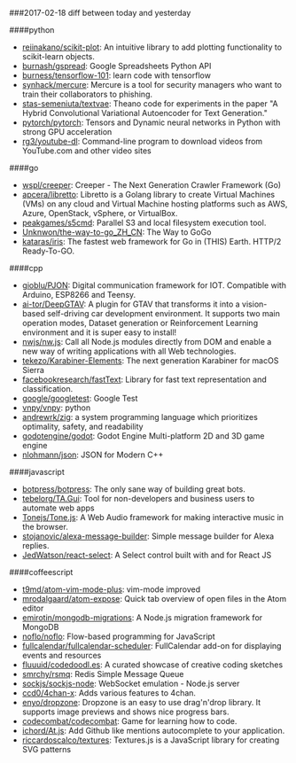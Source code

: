 ###2017-02-18
diff between today and yesterday

####python
* [reiinakano/scikit-plot](https://github.com/reiinakano/scikit-plot): An intuitive library to add plotting functionality to scikit-learn objects.
* [burnash/gspread](https://github.com/burnash/gspread): Google Spreadsheets Python API
* [burness/tensorflow-101](https://github.com/burness/tensorflow-101): learn code with tensorflow
* [synhack/mercure](https://github.com/synhack/mercure): Mercure is a tool for security managers who want to train their collaborators to phishing.
* [stas-semeniuta/textvae](https://github.com/stas-semeniuta/textvae): Theano code for experiments in the paper "A Hybrid Convolutional Variational Autoencoder for Text Generation."
* [pytorch/pytorch](https://github.com/pytorch/pytorch): Tensors and Dynamic neural networks in Python with strong GPU acceleration
* [rg3/youtube-dl](https://github.com/rg3/youtube-dl): Command-line program to download videos from YouTube.com and other video sites

####go
* [wspl/creeper](https://github.com/wspl/creeper):  Creeper - The Next Generation Crawler Framework (Go)
* [apcera/libretto](https://github.com/apcera/libretto): Libretto is a Golang library to create Virtual Machines (VMs) on any cloud and Virtual Machine hosting platforms such as AWS, Azure, OpenStack, vSphere, or VirtualBox.
* [peakgames/s5cmd](https://github.com/peakgames/s5cmd): Parallel S3 and local filesystem execution tool.
* [Unknwon/the-way-to-go_ZH_CN](https://github.com/Unknwon/the-way-to-go_ZH_CN): The Way to GoGo
* [kataras/iris](https://github.com/kataras/iris): The fastest web framework for Go in (THIS) Earth. HTTP/2 Ready-To-GO.

####cpp
* [gioblu/PJON](https://github.com/gioblu/PJON): Digital communication framework for IOT. Compatible with Arduino, ESP8266 and Teensy.
* [ai-tor/DeepGTAV](https://github.com/ai-tor/DeepGTAV): A plugin for GTAV that transforms it into a vision-based self-driving car development environment. It supports two main operation modes, Dataset generation or Reinforcement Learning environment and it is super easy to install!
* [nwjs/nw.js](https://github.com/nwjs/nw.js): Call all Node.js modules directly from DOM and enable a new way of writing applications with all Web technologies.
* [tekezo/Karabiner-Elements](https://github.com/tekezo/Karabiner-Elements): The next generation Karabiner for macOS Sierra
* [facebookresearch/fastText](https://github.com/facebookresearch/fastText): Library for fast text representation and classification.
* [google/googletest](https://github.com/google/googletest): Google Test
* [vnpy/vnpy](https://github.com/vnpy/vnpy): python
* [andrewrk/zig](https://github.com/andrewrk/zig): a system programming language which prioritizes optimality, safety, and readability
* [godotengine/godot](https://github.com/godotengine/godot): Godot Engine  Multi-platform 2D and 3D game engine
* [nlohmann/json](https://github.com/nlohmann/json): JSON for Modern C++

####javascript
* [botpress/botpress](https://github.com/botpress/botpress):  The only sane way of building great bots. 
* [tebelorg/TA.Gui](https://github.com/tebelorg/TA.Gui): Tool for non-developers and business users to automate web apps
* [Tonejs/Tone.js](https://github.com/Tonejs/Tone.js): A Web Audio framework for making interactive music in the browser.
* [stojanovic/alexa-message-builder](https://github.com/stojanovic/alexa-message-builder): Simple message builder for Alexa replies.
* [JedWatson/react-select](https://github.com/JedWatson/react-select): A Select control built with and for React JS

####coffeescript
* [t9md/atom-vim-mode-plus](https://github.com/t9md/atom-vim-mode-plus): vim-mode improved
* [mrodalgaard/atom-expose](https://github.com/mrodalgaard/atom-expose): Quick tab overview of open files in the Atom editor
* [emirotin/mongodb-migrations](https://github.com/emirotin/mongodb-migrations): A Node.js migration framework for MongoDB
* [noflo/noflo](https://github.com/noflo/noflo): Flow-based programming for JavaScript
* [fullcalendar/fullcalendar-scheduler](https://github.com/fullcalendar/fullcalendar-scheduler): FullCalendar add-on for displaying events and resources
* [fluuuid/codedoodl.es](https://github.com/fluuuid/codedoodl.es): A curated showcase of creative coding sketches
* [smrchy/rsmq](https://github.com/smrchy/rsmq): Redis Simple Message Queue
* [sockjs/sockjs-node](https://github.com/sockjs/sockjs-node): WebSocket emulation - Node.js server
* [ccd0/4chan-x](https://github.com/ccd0/4chan-x): Adds various features to 4chan.
* [enyo/dropzone](https://github.com/enyo/dropzone): Dropzone is an easy to use drag'n'drop library. It supports image previews and shows nice progress bars.
* [codecombat/codecombat](https://github.com/codecombat/codecombat): Game for learning how to code.
* [ichord/At.js](https://github.com/ichord/At.js): Add Github like mentions autocomplete to your application.
* [riccardoscalco/textures](https://github.com/riccardoscalco/textures): Textures.js is a JavaScript library for creating SVG patterns
